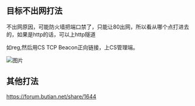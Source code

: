 ## 目标不出网打法

  不出网原因，可能防火墙把端口禁了，只能让80出网，所以看从哪个点打进去的，如果是http的话，可以上http隧道
  
  
  如reg,然后用CS  TCP Beacon正向链接，上CS管理端。
  
  
  ![图片](https://user-images.githubusercontent.com/118274389/227825927-6e25bd40-e8b3-4204-a603-b182c2775ad0.png)
  
  
  ## 其他打法
  
  https://forum.butian.net/share/1644


